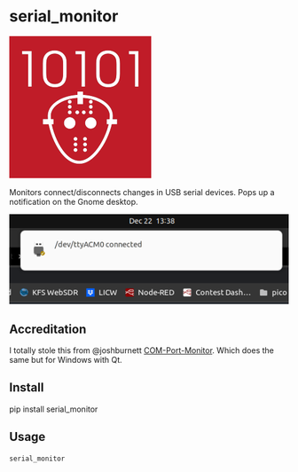 # serial_monitor

![logo](https://raw.githubusercontent.com/mbridak/serial_monitor/master/logo.png)

Monitors connect/disconnects changes in USB serial devices.
Pops up a notification on the Gnome desktop.

![snapshot of notification](https://raw.githubusercontent.com/mbridak/serial_monitor/master/Screenshot.png)

## Accreditation

I totally stole this from @joshburnett [COM-Port-Monitor](https://github.com/joshburnett/COM-Port-Monitor).
Which does the same but for Windows with Qt.

## Install

pip install serial_monitor

## Usage

```bash
serial_monitor
```
